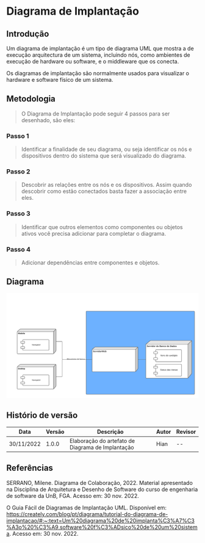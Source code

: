 # Diagrama de Implantação

## Introdução

Um diagrama de implantação é um tipo de diagrama UML que mostra a de execução arquitectura de um sistema, incluindo nós, como ambientes de execução de hardware ou software, e o middleware que os conecta.

Os diagramas de implantação são normalmente usados para visualizar o hardware e software físico de um sistema.

## Metodologia

>O Diagrama de Implantação pode seguir 4 passos para ser desenhado, são eles:

### Passo 1

>Identificar a finalidade de seu diagrama, ou seja identificar os nós e dispositivos dentro do sistema que será visualizado do diagrama.

### Passo 2

>Descobrir as relações entre os nós e os dispositivos. Assim quando descobrir como estão conectados basta fazer a associação entre eles.

### Passo 3

>Identificar que outros elementos como componentes ou objetos ativos você precisa adicionar para completar o diagrama.

### Passo 4

>Adicionar dependências entre componentes e objetos.

## Diagrama

![Diagrama de Implantação](../../assets/Diagrama_Implantacao.png)


## Histório de versão

Data | Versão |Descrição |Autor | Revisor
-----|--------|----------|------|--------
30/11/2022| 1.0.0| Elaboração do artefato de Diagrama de Implantação | Hian | --

## Referências
SERRANO, Milene. Diagrama de Colaboração, 2022. Material apresentado na Disciplina de Arquitetura e Desenho de Software do curso de engenharia de software da UnB, FGA. Acesso em: 30 nov. 2022.

O Guia Fácil de Diagramas de Implantação UML. Disponível em: https://creately.com/blog/pt/diagrama/tutorial-do-diagrama-de-implantacao/#:~:text=Um%20diagrama%20de%20implanta%C3%A7%C3%A3o%20%C3%A9,software%20f%C3%ADsico%20de%20um%20sistema. Acesso em: 30 nov. 2022.

